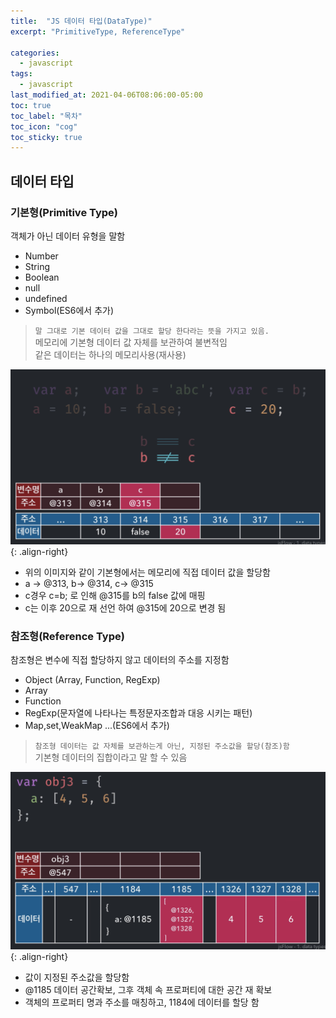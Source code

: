 ```yaml
---
title:  "JS 데이터 타입(DataType)"
excerpt: "PrimitiveType, ReferenceType"

categories:
  - javascript
tags:
  - javascript
last_modified_at: 2021-04-06T08:06:00-05:00
toc: true
toc_label: "목차"
toc_icon: "cog"
toc_sticky: true
---
```


## 데이터 타입
### 기본형(Primitive Type)
객체가 아닌 데이터 유형을 말함  
- Number
- String
- Boolean
- null
- undefined
- Symbol(ES6에서 추가)
> `말 그대로 기본 데이터 값을 그대로 할당 한다라는 뜻을 가지고 있음.`  
> 메모리에 기본형 데이터 값 자체를 보관하여 불변적임  
> 같은 데이터는 하나의 메모리사용(재사용)  

![기본형이미지](/assets/images/js/primitiveType.jpg){: .align-right}    

- 위의 이미지와 같이 기본형에서는 메모리에 직접 데이터 값을 할당함
- a -> @313, b-> @314, c-> @315
- c경우 c=b; 로 인해 @315를 b의 false 값에 매핑
- c는 이후 20으로 재 선언 하여 @315에 20으로 변경 됨


### 참조형(Reference Type)
참조형은 변수에 직접 할당하지 않고 데이터의 주소를 지정함
- Object (Array, Function, RegExp)
- Array
- Function
- RegExp(문자열에 나타나는 특정문자조합과 대응 시키는 패턴)
- Map,set,WeakMap ...(ES6에서 추가)
> `참조형 데이터는 값 자체를 보관하는게 아닌, 지정된 주소값을 할당(참조)함`   
> 기본형 데이터의 집합이라고 말 할 수 있음  

![참조형이미지](/assets/images/js/referenceType.jpg){: .align-right}  

- 값이 지정된 주소값을 할당함
- @1185 데이터 공간확보, 그후 객체 속 프로퍼티에 대한 공간 재 확보
- 객체의 프로퍼티 명과 주소를 매칭하고, 1184에 데이터를 할당 함

